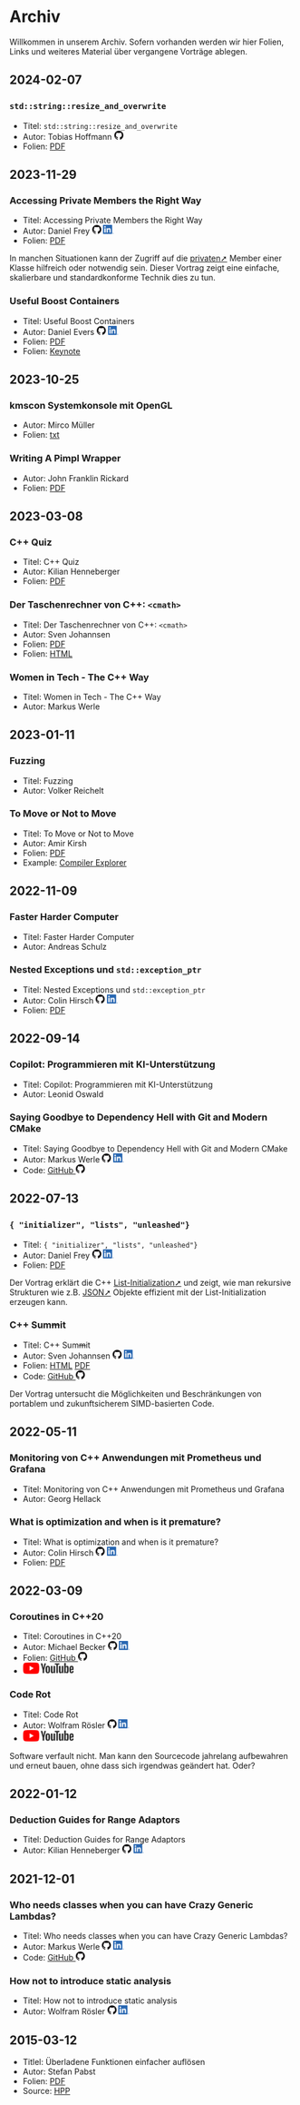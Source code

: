 # Archiv

Willkommen in unserem Archiv.
Sofern vorhanden werden wir hier Folien, Links und weiteres Material über vergangene Vorträge ablegen.

## 2024-02-07

### `std::string::resize_and_overwrite`

* Titel: `std::string::resize_and_overwrite`
* Autor: Tobias Hoffmann
  [<img alt="GitHub" height="16px" src="images/GitHub-light.png">](https://github.com/smilingthax/)
* Folien: [PDF](archive/2024-02-07/std__string__resize_and_overwrite.pdf)

## 2023-11-29

### Accessing Private Members the Right Way

* Titel: Accessing Private Members the Right Way
* Autor: Daniel Frey
  [<img alt="GitHub" height="16px" src="images/GitHub-light.png">](https://github.com/d-frey/)
  [<img alt="LinkedIn" height="16px" src="images/LinkedIn.png"/>](https://www.linkedin.com/in/daniel-frey-22553487/)
* Folien: [PDF](archive/2023-11-29/access_private_members/AccessPrivateMembers.pdf)

In manchen Situationen kann der Zugriff auf die [privaten➚](https://en.cppreference.com/w/cpp/language/access) Member einer Klasse hilfreich oder notwendig sein. Dieser Vortrag zeigt eine einfache, skalierbare und standardkonforme Technik dies zu tun.

### Useful Boost Containers

* Titel: Useful Boost Containers
* Autor: Daniel Evers
  [<img alt="GitHub" height="16px" src="images/GitHub-light.png">](https://github.com/dermojo/)
  [<img alt="LinkedIn" height="16px" src="images/LinkedIn.png"/>](https://www.linkedin.com/in/daniel-evers-30a62328b/)
* Folien: [PDF](archive/2023-11-29/useful_boost_containers/Useful%20Boost%20Containers.pdf)
* Folien: [Keynote](archive/2023-11-29/useful_boost_containers/Useful%20Boost%20Containers.key)

## 2023-10-25

### kmscon Systemkonsole mit OpenGL

* Autor: Mirco Müller
* Folien: [txt](archive/2023-10-25/kmscon-Systemkonsole-mit-OpenGL/kmscon-vortrag.txt)

### Writing A Pimpl Wrapper

* Autor: John Franklin Rickard
* Folien: [PDF](archive/2023-10-25/Writing_A_Pimpl_Wrapper/2023_10_15_Writing_A_Pimpl_Wrapper.pdf)

## 2023-03-08

### C++ Quiz

* Titel: C++ Quiz
* Autor: Kilian Henneberger
* Folien: [PDF](archive/2023-03-08/cpp-quiz/WerWirdMillionaerCpp.pdf)

### Der Taschenrechner von C++: `<cmath>`

* Titel: Der Taschenrechner von C++: `<cmath>`
* Autor: Sven Johannsen
* Folien: [PDF](archive/2023-03-08/cmath-part1/cmath-part1.pdf)
* Folien: [HTML](archive/2023-03-08/cmath-part1/cmath.html)

### Women in Tech - The C++ Way

* Titel: Women in Tech - The C++ Way
* Autor: Markus Werle

## 2023-01-11

### Fuzzing

* Titel: Fuzzing
* Autor: Volker Reichelt

### To Move or Not to Move

* Titel: To Move or Not to Move
* Autor: Amir Kirsh
* Folien: [PDF](archive/2023-01-11/to-move-or-not-to-move/ToMoveOrNotToMove_UGAachen2013.pdf)
* Example: [Compiler Explorer](https://clang-tidy.godbolt.org/z/d835KxcWE)

## 2022-11-09

### Faster Harder Computer

* Titel: Faster Harder Computer
* Autor: Andreas Schulz

### Nested Exceptions und `std::exception_ptr`

* Titel: Nested Exceptions und `std::exception_ptr`
* Autor: Colin Hirsch
  [<img alt="GitHub" height="16px" src="images/GitHub-light.png">](https://github.com/ColinH/)
  [<img alt="LinkedIn" height="16px" src="images/LinkedIn.png"/>](https://www.linkedin.com/in/colin-hirsch-18b02442/)
* Folien: [PDF](archive/2022-11-09/nested-exceptions/Nested_Exceptions.pdf)

## 2022-09-14

### Copilot: Programmieren mit KI-Unterstützung

* Titel: Copilot: Programmieren mit KI-Unterstützung
* Autor: Leonid Oswald

### Saying Goodbye to Dependency Hell with Git and Modern CMake

* Titel: Saying Goodbye to Dependency Hell with Git and Modern CMake
* Autor: Markus Werle
  [<img alt="GitHub" height="16px" src="images/GitHub-light.png">](https://github.com/daixtrose)
  [<img alt="LinkedIn" height="16px" src="images/LinkedIn.png"/>](https://www.linkedin.com/in/markus-werle/)
* Code: [GitHub <img alt="GitHub" height="16px" src="images/GitHub-light.png">](https://github.com/daixtrose/saying-goodbye-to-dependency-hell/tree/2022-09_CUG-Aachen)

## 2022-07-13

### `{ "initializer", "lists", "unleashed"}`

* Titel: `{ "initializer", "lists", "unleashed"}`
* Autor: Daniel Frey
  [<img alt="GitHub" height="16px" src="images/GitHub-light.png">](https://github.com/d-frey/)
  [<img alt="LinkedIn" height="16px" src="images/LinkedIn.png"/>](https://www.linkedin.com/in/daniel-frey-22553487/)
* Folien: [PDF](archive/2022-07-13/initializer-lists-unleashed/InitializerListsUnleashed.pdf)

Der Vortrag erklärt die C++ [List-Initialization➚](https://en.cppreference.com/w/cpp/language/list_initialization) und zeigt, wie man rekursive Strukturen wie z.B. [JSON➚](https://en.wikipedia.org/wiki/JSON) Objekte effizient mit der List-Initialization erzeugen kann.

### C++ Sum~~m~~it

* Titel: C++ Sum~~m~~it
* Autor: Sven Johannsen
  [<img alt="GitHub" height="16px" src="images/GitHub-light.png">](https://github.com/SvenJo/)
  [<img alt="LinkedIn" height="16px" src="images/LinkedIn.png"/>](https://www.linkedin.com/in/sven-johannsen-09744a2b/)
* Folien: [HTML](archive/2022-07-13/cpp-summit/summit.html) [PDF](archive/2022-07-13/cpp-summit/C++%20sum(m)it.pdf)
* Code: [GitHub <img alt="GitHub" height="16px" src="images/GitHub-light.png">](https://github.com/cpp-aachen/cpp-aachen.github.io/blob/main/archive/2022-07-13/cpp-summit/code)

Der Vortrag untersucht die Möglichkeiten und Beschränkungen von portablem und zukunftsicherem SIMD-basierten Code.

## 2022-05-11

### Monitoring von C++ Anwendungen mit Prometheus und Grafana

* Titel: Monitoring von C++ Anwendungen mit Prometheus und Grafana
* Autor: Georg Hellack

### What is optimization and when is it premature?

* Titel: What is optimization and when is it premature?
* Autor: Colin Hirsch
  [<img alt="GitHub" height="16px" src="images/GitHub-light.png">](https://github.com/ColinH/)
  [<img alt="LinkedIn" height="16px" src="images/LinkedIn.png"/>](https://www.linkedin.com/in/colin-hirsch-18b02442/)
* Folien: [PDF](archive/2022-05-11/premature-optimisation/Premature_Optimisation.pdf)

## 2022-03-09

### Coroutines in C++20

* Titel: Coroutines in C++20
* Autor: Michael Becker
  [<img alt="GitHub" height="16px" src="images/GitHub-light.png">](https://github.com/wickedmic/)
  [<img alt="LinkedIn" height="16px" src="images/LinkedIn.png"/>](https://www.linkedin.com/in/michael-becker-a05369a8/)
* Folien: [GitHub <img alt="GitHub" height="16px" src="images/GitHub-light.png">](https://wickedmic.github.io/content/v1/coroutines_in_cpp_20_talk/index.html#/)
* [<img alt="YouTube" height="20px" src="images/YouTube-light.png"/>](https://www.youtube.com/watch?v=5QjnBHWOCow)

### Code Rot

* Titel: Code Rot
* Autor: Wolfram Rösler
  [<img alt="GitHub" height="16px" src="images/GitHub-light.png">](https://github.com/wolframroesler/)
  [<img alt="LinkedIn" height="16px" src="images/LinkedIn.png"/>](https://www.linkedin.com/in/wolframroesler/)
* [<img alt="YouTube" height="20px" src="images/YouTube-light.png"/>](https://www.youtube.com/watch?v=VxtQdHEPfvA)

Software verfault nicht. Man kann den Sourcecode jahrelang aufbewahren und erneut bauen, ohne dass sich irgendwas geändert hat. Oder?

## 2022-01-12

### Deduction Guides for Range Adaptors

* Titel: Deduction Guides for Range Adaptors
* Autor: Kilian Henneberger
  [<img alt="GitHub" height="16px" src="images/GitHub-light.png">](https://github.com/Ukilele/)
  [<img alt="LinkedIn" height="16px" src="images/LinkedIn.png"/>](https://www.linkedin.com/in/kilian-henneberger/)

## 2021-12-01

### Who needs classes when you can have Crazy Generic Lambdas?

* Titel: Who needs classes when you can have Crazy Generic Lambdas?
* Autor: Markus Werle
  [<img alt="GitHub" height="16px" src="images/GitHub-light.png">](https://github.com/daixtrose)
  [<img alt="LinkedIn" height="16px" src="images/LinkedIn.png"/>](https://www.linkedin.com/in/markus-werle/)
* Code: [GitHub <img alt="GitHub" height="16px" src="images/GitHub-light.png">](https://github.com/daixtrose/crazy-generic-lambdas)

### How not to introduce static analysis

* Titel: How not to introduce static analysis
* Autor: Wolfram Rösler
  [<img alt="GitHub" height="16px" src="images/GitHub-light.png">](https://github.com/wolframroesler/)
  [<img alt="LinkedIn" height="16px" src="images/LinkedIn.png"/>](https://www.linkedin.com/in/wolframroesler/)

## 2015-03-12

* Titlel: Überladene Funktionen einfacher auflösen
* Autor: Stefan Pabst
* Folien: [PDF](archive/2015-03-12/Ueberladene_Funktionen_einfacher_aufloesen/2015-03-12_Stefan_Pabst__ueberladene_Funktionen_einfacher_aufloesen.pdf)
* Source: [HPP](archive/2015-03-12/Ueberladene_Funktionen_einfacher_aufloesen/Stefans_Static_Caster.hpp)
